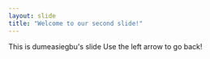 ```yaml
---
layout: slide
title: "Welcome to our second slide!"
---
```

This is dumeasiegbu's slide 
Use the left arrow to go back!
